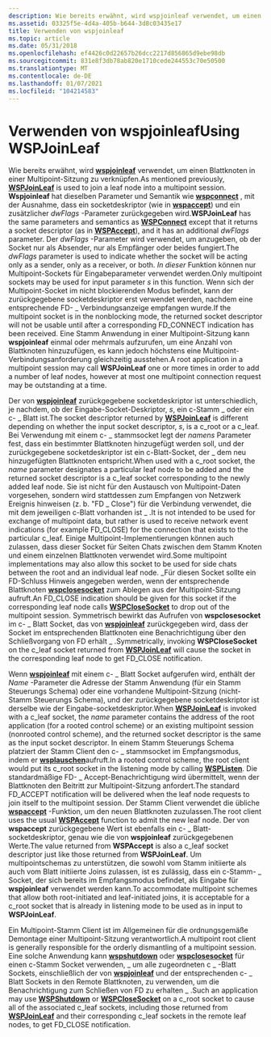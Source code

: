 ```yaml
---
description: Wie bereits erwähnt, wird wspjoinleaf verwendet, um einen Blattknoten in einer Multipoint-Sitzung zu verknüpfen.
ms.assetid: 03325f5e-4d4a-405b-b644-3d8c03435e17
title: Verwenden von wspjoinleaf
ms.topic: article
ms.date: 05/31/2018
ms.openlocfilehash: ef4426c0d22657b26dcc2217d856865d9ebe98db
ms.sourcegitcommit: 831e8f3db78ab820e1710cede244553c70e50500
ms.translationtype: MT
ms.contentlocale: de-DE
ms.lasthandoff: 01/07/2021
ms.locfileid: "104214583"
---
```

# <a name="using-wspjoinleaf"></a><span data-ttu-id="00bfd-103">Verwenden von wspjoinleaf</span><span class="sxs-lookup"><span data-stu-id="00bfd-103">Using WSPJoinLeaf</span></span>

<span data-ttu-id="00bfd-104">Wie bereits erwähnt, wird [**wspjoinleaf**](/windows/desktop/api/Ws2spi/nc-ws2spi-lpwspjoinleaf) verwendet, um einen Blattknoten in einer Multipoint-Sitzung zu verknüpfen.</span><span class="sxs-lookup"><span data-stu-id="00bfd-104">As mentioned previously, [**WSPJoinLeaf**](/windows/desktop/api/Ws2spi/nc-ws2spi-lpwspjoinleaf) is used to join a leaf node into a multipoint session.</span></span> <span data-ttu-id="00bfd-105">**Wspjoinleaf** hat dieselben Parameter und Semantik wie [**wspconnect**](/previous-versions/windows/hardware/network/ff566275(v=vs.85)) , mit der Ausnahme, dass ein socketdeskriptor (wie in [**wspaccept**](/windows/desktop/api/Ws2spi/nc-ws2spi-lpwspaccept)) und ein zusätzlicher *dwFlags* -Parameter zurückgegeben wird.</span><span class="sxs-lookup"><span data-stu-id="00bfd-105">**WSPJoinLeaf** has the same parameters and semantics as [**WSPConnect**](/previous-versions/windows/hardware/network/ff566275(v=vs.85)) except that it returns a socket descriptor (as in [**WSPAccept**](/windows/desktop/api/Ws2spi/nc-ws2spi-lpwspaccept)), and it has an additional *dwFlags* parameter.</span></span> <span data-ttu-id="00bfd-106">Der *dwFlags* -Parameter wird verwendet, um anzugeben, ob der Socket nur als Absender, nur als Empfänger oder beides fungiert.</span><span class="sxs-lookup"><span data-stu-id="00bfd-106">The *dwFlags* parameter is used to indicate whether the socket will be acting only as a sender, only as a receiver, or both.</span></span> <span data-ttu-id="00bfd-107">*In dieser* Funktion können nur Multipoint-Sockets für Eingabeparameter verwendet werden.</span><span class="sxs-lookup"><span data-stu-id="00bfd-107">Only multipoint sockets may be used for input parameter *s* in this function.</span></span> <span data-ttu-id="00bfd-108">Wenn sich der Multipoint-Socket im nicht blockierenden Modus befindet, kann der zurückgegebene socketdeskriptor erst verwendet werden, nachdem eine entsprechende FD- \_ Verbindungsanzeige empfangen wurde.</span><span class="sxs-lookup"><span data-stu-id="00bfd-108">If the multipoint socket is in the nonblocking mode, the returned socket descriptor will not be usable until after a corresponding FD\_CONNECT indication has been received.</span></span> <span data-ttu-id="00bfd-109">Eine Stamm Anwendung in einer Multipoint-Sitzung kann **wspjoinleaf** einmal oder mehrmals aufzurufen, um eine Anzahl von Blattknoten hinzuzufügen, es kann jedoch höchstens eine Multipoint-Verbindungsanforderung gleichzeitig ausstehen.</span><span class="sxs-lookup"><span data-stu-id="00bfd-109">A root application in a multipoint session may call **WSPJoinLeaf** one or more times in order to add a number of leaf nodes, however at most one multipoint connection request may be outstanding at a time.</span></span>

<span data-ttu-id="00bfd-110">Der von [**wspjoinleaf**](/windows/desktop/api/Ws2spi/nc-ws2spi-lpwspjoinleaf) zurückgegebene socketdeskriptor ist unterschiedlich, je nachdem, ob der Eingabe-Socket-Deskriptor, *s*, ein c-Stamm \_ oder ein c- \_ Blatt ist.</span><span class="sxs-lookup"><span data-stu-id="00bfd-110">The socket descriptor returned by [**WSPJoinLeaf**](/windows/desktop/api/Ws2spi/nc-ws2spi-lpwspjoinleaf) is different depending on whether the input socket descriptor, *s*, is a c\_root or a c\_leaf.</span></span> <span data-ttu-id="00bfd-111">Bei Verwendung mit einem c- \_ stammsocket legt der *namens* Parameter fest, dass ein bestimmter Blattknoten hinzugefügt werden soll, und der zurückgegebene socketdeskriptor ist ein c-Blatt-Socket, der \_ dem neu hinzugefügten Blattknoten entspricht.</span><span class="sxs-lookup"><span data-stu-id="00bfd-111">When used with a c\_root socket, the *name* parameter designates a particular leaf node to be added and the returned socket descriptor is a c\_leaf socket corresponding to the newly added leaf node.</span></span> <span data-ttu-id="00bfd-112">Sie ist nicht für den Austausch von Multipoint-Daten vorgesehen, sondern wird stattdessen zum Empfangen von Netzwerk Ereignis hinweisen (z. b. "FD \_ Close") für die Verbindung verwendet, die mit dem jeweiligen c-Blatt vorhanden ist \_ .</span><span class="sxs-lookup"><span data-stu-id="00bfd-112">It is not intended to be used for exchange of multipoint data, but rather is used to receive network event indications (for example FD\_CLOSE) for the connection that exists to the particular c\_leaf.</span></span> <span data-ttu-id="00bfd-113">Einige Multipoint-Implementierungen können auch zulassen, dass dieser Socket für Seiten Chats zwischen dem Stamm Knoten und einem einzelnen Blattknoten verwendet wird.</span><span class="sxs-lookup"><span data-stu-id="00bfd-113">Some multipoint implementations may also allow this socket to be used for side chats between the root and an individual leaf node.</span></span> <span data-ttu-id="00bfd-114">\_Für diesen Socket sollte ein FD-Schluss Hinweis angegeben werden, wenn der entsprechende Blattknoten [**wspclosesocket**](/previous-versions/windows/hardware/network/ff566273(v=vs.85)) zum Ablegen aus der Multipoint-Sitzung aufruft.</span><span class="sxs-lookup"><span data-stu-id="00bfd-114">An FD\_CLOSE indication should be given for this socket if the corresponding leaf node calls [**WSPCloseSocket**](/previous-versions/windows/hardware/network/ff566273(v=vs.85)) to drop out of the multipoint session.</span></span> <span data-ttu-id="00bfd-115">Symmetrisch bewirkt das Aufrufen von **wspclosesocket** im c- \_ Blatt Socket, das von [**wspjoinleaf**](/windows/desktop/api/Ws2spi/nc-ws2spi-lpwspjoinleaf) zurückgegeben wird, dass der Socket im entsprechenden Blattknoten eine Benachrichtigung über den Schließvorgang von FD erhält \_ .</span><span class="sxs-lookup"><span data-stu-id="00bfd-115">Symmetrically, invoking **WSPCloseSocket** on the c\_leaf socket returned from [**WSPJoinLeaf**](/windows/desktop/api/Ws2spi/nc-ws2spi-lpwspjoinleaf) will cause the socket in the corresponding leaf node to get FD\_CLOSE notification.</span></span>

<span data-ttu-id="00bfd-116">Wenn [**wspjoinleaf**](/windows/desktop/api/Ws2spi/nc-ws2spi-lpwspjoinleaf) mit einem c- \_ Blatt Socket aufgerufen wird, enthält der *Name* -Parameter die Adresse der Stamm Anwendung (für ein Stamm Steuerungs Schema) oder eine vorhandene Multipoint-Sitzung (nicht-Stamm Steuerungs Schema), und der zurückgegebene socketdeskriptor ist derselbe wie der Eingabe-socketdeskriptor.</span><span class="sxs-lookup"><span data-stu-id="00bfd-116">When [**WSPJoinLeaf**](/windows/desktop/api/Ws2spi/nc-ws2spi-lpwspjoinleaf) is invoked with a c\_leaf socket, the *name* parameter contains the address of the root application (for a rooted control scheme) or an existing multipoint session (nonrooted control scheme), and the returned socket descriptor is the same as the input socket descriptor.</span></span> <span data-ttu-id="00bfd-117">In einem Stamm Steuerungs Schema platziert der Stamm Client den c- \_ stammsocket im Empfangsmodus, indem er [**wsplauschen**](/previous-versions/windows/hardware/network/ff566297(v=vs.85))aufruft.</span><span class="sxs-lookup"><span data-stu-id="00bfd-117">In a rooted control scheme, the root client would put its c\_root socket in the listening mode by calling [**WSPListen**](/previous-versions/windows/hardware/network/ff566297(v=vs.85)).</span></span> <span data-ttu-id="00bfd-118">Die standardmäßige FD- \_ Accept-Benachrichtigung wird übermittelt, wenn der Blattknoten den Beitritt zur Multipoint-Sitzung anfordert.</span><span class="sxs-lookup"><span data-stu-id="00bfd-118">The standard FD\_ACCEPT notification will be delivered when the leaf node requests to join itself to the multipoint session.</span></span> <span data-ttu-id="00bfd-119">Der Stamm Client verwendet die übliche [**wspaccept**](/windows/desktop/api/Ws2spi/nc-ws2spi-lpwspaccept) -Funktion, um den neuen Blattknoten zuzulassen.</span><span class="sxs-lookup"><span data-stu-id="00bfd-119">The root client uses the usual [**WSPAccept**](/windows/desktop/api/Ws2spi/nc-ws2spi-lpwspaccept) function to admit the new leaf node.</span></span> <span data-ttu-id="00bfd-120">Der von **wspaccept** zurückgegebene Wert ist ebenfalls ein c- \_ Blatt-socketdeskriptor, genau wie die von **wspjoinleaf** zurückgegebenen Werte.</span><span class="sxs-lookup"><span data-stu-id="00bfd-120">The value returned from **WSPAccept** is also a c\_leaf socket descriptor just like those returned from **WSPJoinLeaf**.</span></span> <span data-ttu-id="00bfd-121">Um multipointschemas zu unterstützen, die sowohl vom Stamm initiierte als auch vom Blatt initiierte Joins zulassen, ist es zulässig, dass ein c-Stamm- \_ Socket, der sich bereits im Empfangsmodus befindet, als Eingabe für **wspjoinleaf** verwendet werden kann.</span><span class="sxs-lookup"><span data-stu-id="00bfd-121">To accommodate multipoint schemes that allow both root-initiated and leaf-initiated joins, it is acceptable for a c\_root socket that is already in listening mode to be used as in input to **WSPJoinLeaf**.</span></span>

<span data-ttu-id="00bfd-122">Ein Multipoint-Stamm Client ist im Allgemeinen für die ordnungsgemäße Demontage einer Multipoint-Sitzung verantwortlich.</span><span class="sxs-lookup"><span data-stu-id="00bfd-122">A multipoint root client is generally responsible for the orderly dismantling of a multipoint session.</span></span> <span data-ttu-id="00bfd-123">Eine solche Anwendung kann [**wspshutdown**](/previous-versions/windows/desktop/legacy/ms742294(v=vs.85)) oder [**wspclosesocket**](/previous-versions/windows/hardware/network/ff566273(v=vs.85)) für einen c-Stamm Socket verwenden, \_ um alle zugeordneten c \_ -Blatt Sockets, einschließlich der von [**wspjoinleaf**](/windows/desktop/api/Ws2spi/nc-ws2spi-lpwspjoinleaf) und der entsprechenden c- \_ Blatt Sockets in den Remote Blattknoten, zu verwenden, um die Benachrichtigung zum Schließen von FD zu erhalten \_ .</span><span class="sxs-lookup"><span data-stu-id="00bfd-123">Such an application may use [**WSPShutdown**](/previous-versions/windows/desktop/legacy/ms742294(v=vs.85)) or [**WSPCloseSocket**](/previous-versions/windows/hardware/network/ff566273(v=vs.85)) on a c\_root socket to cause all of the associated c\_leaf sockets, including those returned from [**WSPJoinLeaf**](/windows/desktop/api/Ws2spi/nc-ws2spi-lpwspjoinleaf) and their corresponding c\_leaf sockets in the remote leaf nodes, to get FD\_CLOSE notification.</span></span>

 

 
